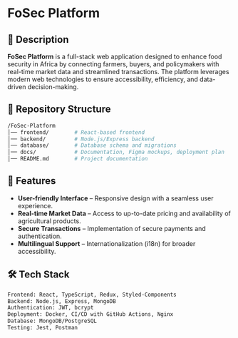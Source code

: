 # FoSec Platform  

## 📌 Description  
**FoSec Platform** is a full-stack web application designed to enhance food security in Africa by connecting farmers, buyers, and policymakers with real-time market data and streamlined transactions. The platform leverages modern web technologies to ensure accessibility, efficiency, and data-driven decision-making.  

## 📂 Repository Structure  
```bash
/FoSec-Platform
│── frontend/        # React-based frontend
│── backend/         # Node.js/Express backend
│── database/        # Database schema and migrations
│── docs/            # Documentation, Figma mockups, deployment plan
│── README.md        # Project documentation
```

## 🚀 Features  
- **User-friendly Interface** – Responsive design with a seamless user experience.  
- **Real-time Market Data** – Access to up-to-date pricing and availability of agricultural products.  
- **Secure Transactions** – Implementation of secure payments and authentication.  
- **Multilingual Support** – Internationalization (i18n) for broader accessibility.  

## 🛠️ Tech Stack  
```bash
Frontend: React, TypeScript, Redux, Styled-Components  
Backend: Node.js, Express, MongoDB  
Authentication: JWT, bcrypt  
Deployment: Docker, CI/CD with GitHub Actions, Nginx  
Database: MongoDB/PostgreSQL  
Testing: Jest, Postman  
```

